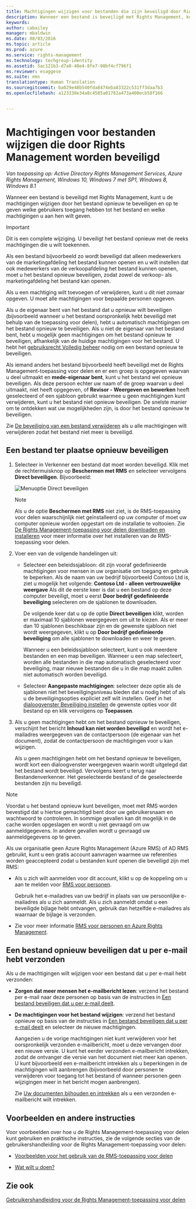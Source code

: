 ```yaml
---
title: Machtigingen wijzigen voor bestanden die zijn beveiligd door Rights Management | Azure RMS
description: Wanneer een bestand is beveiligd met Rights Management, kunt u de machtigingen wijzigen door het bestand opnieuw te beveiligen en op te geven welke gebruikers toegang hebben tot het bestand en welke machtigingen u aan hen wilt geven.
keywords: 
author: cabailey
manager: mbaldwin
ms.date: 08/03/2016
ms.topic: article
ms.prod: azure
ms.service: rights-management
ms.technology: techgroup-identity
ms.assetid: 5ac121b3-d7a0-40e4-8fe7-90bf4cf796f1
ms.reviewer: esaggese
ms.suite: ems
translationtype: Human Translation
ms.sourcegitcommit: ba029e48b540fda8474eba83322c531ff3daa7b3
ms.openlocfilehash: a123338e34a8c4585a01782a473a400ecb58f166


---
```


# Machtigingen voor bestanden wijzigen die door Rights Management worden beveiligd

*Van toepassing op: Active Directory Rights Management Services, Azure Rights Management, Windows 10, Windows 7 met SP1, Windows 8, Windows 8.1*

Wanneer een bestand is beveiligd met Rights Management, kunt u de machtigingen wijzigen door het bestand opnieuw te beveiligen en op te geven welke gebruikers toegang hebben tot het bestand en welke machtigingen u aan hen wilt geven.

> [!IMPORTANT]
> Dit is een complete wijziging. U beveiligt het bestand opnieuw met de reeks machtigingen die u wilt toekennen.
> 
>  Als een bestand bijvoorbeeld zo wordt beveiligd dat alleen medewerkers van de marketingafdeling het bestand kunnen openen en u wilt instellen dat ook medewerkers van de verkoopafdeling het bestand kunnen openen, moet u het bestand opnieuw beveiligen, zodat zowel de verkoop- als marketingafdeling het bestand kan openen.
>
> Als u een machtiging wilt toevoegen of verwijderen, kunt u dit niet zomaar opgeven. U moet alle machtigingen voor bepaalde personen opgeven.

Als u de eigenaar bent van het bestand dat u opnieuw wilt beveiligen (bijvoorbeeld wanneer u het bestand oorspronkelijk hebt beveiligd met behulp van de toepassing voor delen), hebt u automatisch machtigingen om het bestand opnieuw te beveiligen. Als u niet de eigenaar van het bestand bent, hebt u mogelijk geen machtigingen om het bestand opnieuw te beveiligen, afhankelijk van de huidige machtigingen voor het bestand. U hebt het [gebruiksrecht Volledig beheer](../deploy-use/configure-usage-rights.md#usage-rights-and-descriptions) nodig om een bestand opnieuw te beveiligen.

Als iemand anders het bestand bijvoorbeeld heeft beveiligd met de Rights Management-toepassing voor delen en er een groep is opgegeven waarvan u deel uitmaakt en **mede-eigenaar bent**, kunt u het bestand wel opnieuw beveiligen. Als deze persoon echter uw naam of de groep waarvan u deel uitmaakt, niet heeft opgegeven, of **Revisor - Weergeven en bewerken** heeft geselecteerd of een sjabloon gebruikt waarmee u geen machtigingen kunt verwijderen, kunt u het bestand niet opnieuw beveiligen. De snelste manier om te ontdekken wat uw mogelijkheden zijn, is door het bestand opnieuw te beveiligen.

Zie [De beveiliging van een bestand verwijderen](sharing-app-remove-protection.md) als u alle machtigingen wilt verwijderen zodat het bestand niet meer is beveiligd.

## Een bestand ter plaatse opnieuw beveiligen

1.  Selecteer in Verkenner een bestand dat moet worden beveiligd. Klik met de rechtermuisknop op **Beschermen met RMS** en selecteer vervolgens **Direct beveiligen**. Bijvoorbeeld:

    ![Menuoptie Direct beveiligen](../media/ADRMS_MSRMSApp_SP_CompanyDefined.png)

    > [!NOTE]
    > Als u de optie **Beschermen met RMS** niet ziet, is de RMS-toepassing voor delen waarschijnlijk niet geïnstalleerd op uw computer of moet uw computer opnieuw worden opgestart om de installatie te voltooien. Zie [De Rights Management-toepassing voor delen downloaden en installeren](install-sharing-app.md) voor meer informatie over het installeren van de RMS-toepassing voor delen.

2.  Voer een van de volgende handelingen uit:

    -   Selecteer een beleidssjabloon: dit zijn vooraf gedefinieerde machtigingen voor mensen in uw organisatie om toegang en gebruik te beperken. Als de naam van uw bedrijf bijvoorbeeld Contoso Ltd is, ziet u mogelijk het volgende: **Contoso Ltd - alleen vertrouwelijke weergave** Als dit de eerste keer is dat u een bestand op deze computer beveiligt, moet u eerst **Door bedrijf gedefinieerde beveiliging** selecteren om de sjablonen te downloaden.

        De volgende keer dat u op de optie **Direct beveiligen** klikt, worden er maximaal 10 sjablonen weergegeven om uit te kiezen. Als er meer dan 10 sjablonen beschikbaar zijn en de gewenste sjabloon niet wordt weergegeven, klikt u op **Door bedrijf gedefinieerde beveiliging** om alle sjablonen te downloaden en weer te geven.

        Wanneer u een beleidssjabloon selecteert, kunt u ook meerdere bestanden en een map beveiligen. Wanneer u een map selecteert, worden alle bestanden in die map automatisch geselecteerd voor beveiliging, maar nieuwe bestanden die u in die map maakt zullen niet automatisch worden beveiligd.

    -   Selecteer **Aangepaste machtigingen**: selecteer deze optie als de sjablonen niet het beveiligingsniveau bieden dat u nodig hebt of als u de beveiligingsopties expliciet zelf wilt instellen. Geef in het [dialoogvenster Beveiliging instellen](sharing-app-dialog-box.md) de gewenste opties voor dit bestand op en klik vervolgens op **Toepassen**.

3. Als u geen machtigingen hebt om het bestand opnieuw te beveiligen, verschijnt het bericht **Inhoud kan niet worden beveiligd** en wordt het e-mailadres weergegeven van de contactpersoon (de eigenaar van het document), zodat de contactpersoon de machtigingen voor u kan wijzigen.

    Als u geen machtigingen hebt om het bestand opnieuw te beveiligen, wordt kort een dialoogvenster weergegeven waarin wordt uitgelegd dat het bestand wordt beveiligd. Vervolgens keert u terug naar Bestandenverkenner. Het geselecteerde bestand of de geselecteerde bestanden zijn nu beveiligd. 

> [!NOTE]
> Voordat u het bestand opnieuw kunt beveiligen, moet met RMS worden bevestigd dat u hiertoe gemachtigd bent door uw gebruikersnaam en wachtwoord te controleren. In sommige gevallen kan dit mogelijk in de cache worden opgeslagen en wordt u niet gevraagd om uw aanmeldgegevens. In andere gevallen wordt u gevraagd uw aanmeldgegevens op te geven.
>
> Als uw organisatie geen Azure Rights Management (Azure RMS) of AD RMS gebruikt, kunt u een gratis account aanvragen waarmee uw referenties worden geaccepteerd zodat u bestanden kunt openen die beveiligd zijn met RMS:
>
> -   Als u zich wilt aanmelden voor dit account, klikt u op de koppeling om u aan te melden voor [RMS voor personen](http://go.microsoft.com/fwlink/?LinkId=309469).
>
>     Gebruik het e-mailadres van uw bedrijf in plaats van uw persoonlijke e-mailadres als u zich aanmeldt. Als u zich aanmeldt omdat u een beveiligde bijlage hebt ontvangen, gebruik dan hetzelfde e-mailadres als waarnaar de bijlage is verzonden.
> -   Zie voor meer informatie [RMS voor personen en Azure Rights Management](../understand-explore/rms-for-individuals.md).

## Een bestand opnieuw beveiligen dat u per e-mail hebt verzonden

Als u de machtigingen wilt wijzigen voor een bestand dat u per e-mail hebt verzonden:

- **Zorgen dat meer mensen het e-mailbericht lezen**: verzend het bestand per e-mail naar deze personen op basis van de instructies in [Een bestand beveiligen dat u per e-mail deelt](sharing-app-protect-by-email.md).

- **De machtigingen voor het bestand wijzigen**: verzend het bestand opnieuw op basis van de instructies in [Een bestand beveiligen dat u per e-mail deelt](sharing-app-protect-by-email.md) en selecteer de nieuwe machtigingen. 

    Aangezien u de vorige machtigingen niet kunt verwijderen voor het oorspronkelijk verzonden e-mailbericht, moet u deze vervangen door een nieuwe versie. U kunt het eerder verzonden e-mailbericht intrekken, zodat de ontvanger die versie van het document niet meer kan openen. U kunt bijvoorbeeld een e-mailbericht intrekken als u beperkingen in de machtigingen wilt aanbrengen (bijvoorbeeld door personen te verwijderen voor toegang tot het bestand of wanneer personen geen wijzigingen meer in het bericht mogen aanbrengen).

    Zie [Uw documenten bijhouden en intrekken](sharing-app-track-revoke.md) als u een verzonden e-mailbericht wilt intrekken.


## Voorbeelden en andere instructies
Voor voorbeelden over hoe u de Rights Management-toepassing voor delen kunt gebruiken en praktische instructies, zie de volgende secties van de gebruikershandleiding voor de Rights Management-toepassing voor delen:

-   [Voorbeelden voor het gebruik van de RMS-toepassing voor delen](sharing-app-user-guide.md#examples-for-using-the-rms-sharing-application)

-   [Wat wilt u doen?](sharing-app-user-guide.md#what-do-you-want-to-do)

## Zie ook
[Gebruikershandleiding voor de Rights Management-toepassing voor delen](sharing-app-user-guide.md)



<!--HONumber=Aug16_HO1-->


